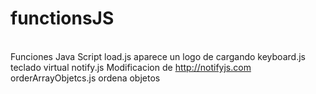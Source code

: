 # functionsJS
<br>Funciones Java Script
load.js aparece un logo de cargando
keyboard.js teclado virtual
notify.js Modificacion de http://notifyjs.com
orderArrayObjetcs.js  ordena objetos
